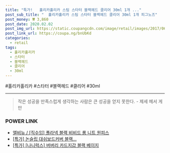```yaml
--- 
title: "특가!   홀리카홀리카 스팀 스타터 블랙헤드 클리어 30ml 1개 ..." 
post_sub_title: "  홀리카홀리카 스팀 스타터 블랙헤드 클리어 30ml 1개 피그노즈" 
post_money: ₩ 3,860 
post_date: 2020.02.02 
post_img_url: https://static.coupangcdn.com/image/retail/images/2017/06/22/16/6/adc0b0b8-b438-4d6d-a63a-8314246f4e49.jpg 
post_link_url: https://coupa.ng/bnUbKd 
categories: 
  - retail 
tags: 
  - 홀리카홀리카 
  - 스타터 
  - 블랙헤드 
  - 클리어 
  - 30ml 
--- 
```

  #홀리카홀리카 #스타터 #블랙헤드 #클리어 #30ml 
<hr> 

> 작은 성공을 만족스럽게 생각하는 사람은 큰 성공을 얻지 못한다. - 제세 메서 게만 


### POWER LINK

* <a href="https://blog.naver.com/fasyy4321/221784286235" target="_blank">엘비뉴 / [직수입] 폴라넥 블랙 비비드 롱 니트 원피스</a>
* <a href="https://blog.naver.com/an0733/221789359805" target="_blank">[특가] 논슬립 대쉬보드커버 블랙...</a>
* <a href="https://blog.naver.com/an0733/221790614773" target="_blank">[특가] [나니럭스] 버버리 카드지갑 블랙 베이지</a>
